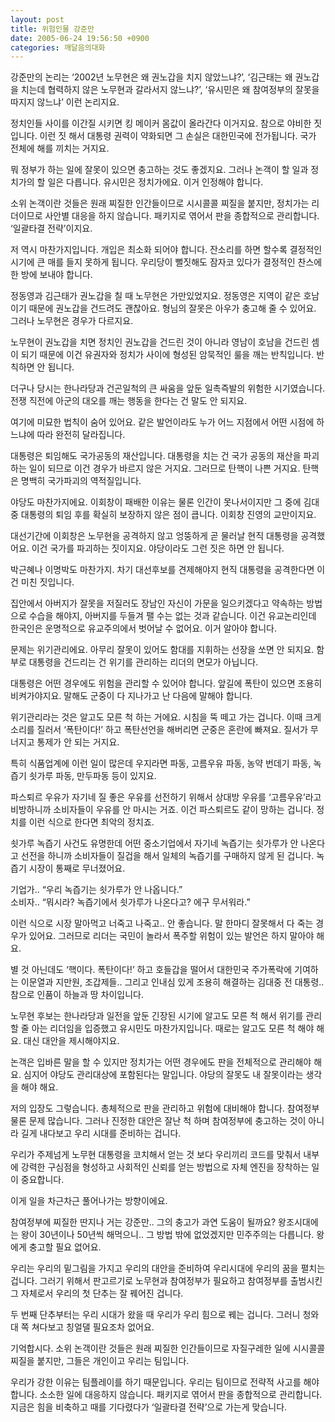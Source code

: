 ```yaml
---
layout: post
title: 위험인물 강준만
date: 2005-06-24 19:56:50 +0900
categories: 깨달음의대화
---
```

강준만의 논리는 ‘2002년 노무현은 왜 권노갑을 치지 않았느냐?’, ‘김근태는 왜 권노갑을 치는데 협력하지 않은 노무현과 갈라서지 않느냐?’, ‘유시민은 왜 참여정부의 잘못을 따지지 않느냐’ 이런 논리지요. 

정치인들 사이를 이간질 시키면 킹 메이커 몸값이 올라간다 이거지요. 참으로 야비한 짓입니다. 이런 짓 해서 대통령 권력이 약화되면 그 손실은 대한민국에 전가됩니다. 국가 전체에 해를 끼치는 거지요. 

뭐 정부가 하는 일에 잘못이 있으면 충고하는 것도 좋겠지요. 그러나 논객이 할 일과 정치가의 할 일은 다릅니다. 유시민은 정치가에요. 이거 인정해야 합니다. 

소위 논객이란 것들은 원래 찌질한 인간들이므로 시시콜콜 찌질을 붙지만, 정치가는 리더이므로 사안별 대응을 하지 않습니다. 패키지로 엮어서 판을 종합적으로 관리합니다. ‘일괄타결 전략’이지요.

저 역시 마찬가지입니다. 개입은 최소화 되어야 합니다. 잔소리를 하면 할수록 결정적인 시기에 큰 매를 들지 못하게 됩니다. 우리당이 뻘짓해도 잠자코 있다가 결정적인 찬스에 한 방에 보내야 합니다. 

정동영과 김근태가 권노갑을 칠 때 노무현은 가만있었지요. 정동영은 지역이 같은 호남이기 때문에 권노갑을 건드려도 괜찮아요. 형님의 잘못은 아우가 충고해 줄 수 있어요. 그러나 노무현은 경우가 다르지요. 

노무현이 권노갑을 치면 정치인 권노갑을 건드린 것이 아니라 영남이 호남을 건드린 셈이 되기 때문에 이건 유권자와 정치가 사이에 형성된 암묵적인 룰을 깨는 반칙입니다. 반칙하면 안 됩니다. 

더구나 당시는 한나라당과 건곤일척의 큰 싸움을 앞둔 일촉즉발의 위험한 시기였습니다. 전쟁 직전에 아군의 대오를 깨는 행동을 한다는 건 말도 안 되지요.

여기에 미묘한 법칙이 숨어 있어요. 같은 발언이라도 누가 어느 지점에서 어떤 시점에 하느냐에 따라 완전히 달라집니다. 

대통령은 퇴임해도 국가공동의 재산입니다. 대통령을 치는 건 국가 공동의 재산을 파괴하는 일이 되므로 이건 경우가 바르지 않은 거지요. 그러므로 탄핵이 나쁜 거지요. 탄핵은 명백히 국가파괴의 역적질입니다. 

야당도 마찬가지에요. 이회창이 패배한 이유는 물론 인간이 못나서이지만 그 중에 김대중 대통령의 퇴임 후를 확실히 보장하지 않은 점이 큽니다. 이회창 진영의 교만이지요. 

대선기간에 이회창은 노무현을 공격하지 않고 엉뚱하게 곧 물러날 현직 대통령을 공격했어요. 이건 국가를 파괴하는 짓이지요. 야당이라도 그런 짓은 하면 안 됩니다. 

박근혜나 이명박도 마찬가지. 차기 대선후보를 견제해야지 현직 대통령을 공격한다면 이건 미친 짓입니다. 

집안에서 아버지가 잘못을 저질러도 장남인 자신이 가문을 일으키겠다고 약속하는 방법으로 수습을 해야지, 아버지를 두들겨 팰 수는 없는 것과 같습니다. 이건 유교논리인데 한국인은 운명적으로 유교주의에서 벗어날 수 없어요. 이거 알아야 합니다. 

문제는 위기관리에요. 아무리 잘못이 있어도 함대를 지휘하는 선장을 쏘면 안 되지요. 함부로 대통령을 건드리는 건 위기를 관리하는 리더의 면모가 아닙니다. 

대통령은 어떤 경우에도 위험을 관리할 수 있어야 합니다. 앞길에 폭탄이 있으면 조용히 비켜가야지요. 말해도 군중이 다 지나가고 난 다음에 말해야 합니다. 

위기관리라는 것은 알고도 모른 척 하는 거에요. 시침을 뚝 떼고 가는 겁니다. 이때 크게 소리를 질러서 ‘폭탄이다!’ 하고 폭탄선언을 해버리면 군중은 혼란에 빠져요. 질서가 무너지고 통제가 안 되는 거지요. 

특히 식품업계에 이런 일이 많은데 우지라면 파동, 고름우유 파동, 농약 번데기 파동, 녹즙기 쇳가루 파동, 만두파동 등이 있지요. 

파스퇴르 우유가 자기네 질 좋은 우유를 선전하기 위해서 상대방 우유를 ‘고름우유’라고 비방하니까 소비자들이 우유를 안 마시는 거죠. 이건 파스퇴르도 같이 망하는 겁니다. 정치를 이런 식으로 한다면 최악의 정치죠.

쇳가루 녹즙기 사건도 유명한데 어떤 중소기업에서 자기네 녹즙기는 쇳가루가 안 나온다고 선전을 하니까 소비자들이 질겁을 해서 일체의 녹즙기를 구매하지 않게 된 겁니다. 녹즙기 시장이 통째로 무너졌어요.

기업가.. “우리 녹즙기는 쇳가루가 안 나옵니다.”   
소비자.. “뭐시라? 녹즙기에서 쇳가루가 나온다고? 에구 무서워라.” 

이런 식으로 시장 말아먹고 너죽고 나죽고.. 안 좋습니다. 말 한마디 잘못해서 다 죽는 경우가 있어요. 그러므로 리더는 국민이 놀라서 폭주할 위험이 있는 발언은 하지 말아야 해요. 

별 것 아닌데도 ‘핵이다. 폭탄이다!’ 하고 호들갑을 떨어서 대한민국 주가폭락에 기여하는 이문열과 지만원, 조갑제들.. 그리고 인내심 있게 조용히 해결하는 김대중 전 대통령.. 참으로 인품이 하늘과 땅 차이입니다. 

노무현 후보는 한나라당과 일전을 앞둔 긴장된 시기에 알고도 모른 척 해서 위기를 관리할 줄 아는 리더임을 입증했고 유시민도 마찬가지입니다. 때로는 알고도 모른 척 해야 해요. 대신 대안을 제시해야지요. 

논객은 입바른 말을 할 수 있지만 정치가는 어떤 경우에도 판을 전체적으로 관리해야 해요. 심지어 야당도 관리대상에 포함된다는 말입니다. 야당의 잘못도 내 잘못이라는 생각을 해야 해요.

저의 입장도 그렇습니다. 총체적으로 판을 관리하고 위험에 대비해야 합니다. 참여정부 물론 문제 많습니다. 그러나 진정한 대안은 잘난 척 하며 참여정부에 충고하는 것이 아니라 길게 내다보고 우리 시대를 준비하는 겁니다. 

우리가 주제넘게 노무현 대통령을 코치해서 얻는 것 보다 우리끼리 코드를 맞춰서 내부에 강력한 구심점을 형성하고 사회적인 신뢰를 얻는 방법으로 자체 엔진을 장착하는 일이 중요합니다. 

이게 일을 차근차근 풀어나가는 방향이에요.

참여정부에 찌질한 딴지나 거는 강준만.. 그의 충고가 과연 도움이 될까요? 왕조시대에는 왕이 30년이나 50년씩 해먹으니.. 그 방법 밖에 없었겠지만 민주주의는 다릅니다. 왕에게 충고할 필요 없어요.

우리는 우리의 밑그림을 가지고 우리의 대안을 준비하여 우리시대에 우리의 꿈을 펼치는 겁니다. 그러기 위해서 판고르기로 노무현과 참여정부가 필요하고 참여정부를 출범시킨 그 자체로서 우리의 첫 단추는 잘 꿰어진 겁니다. 

두 번째 단추부터는 우리 시대가 왔을 때 우리가 우리 힘으로 꿰는 겁니다. 그러니 청와대 쪽 쳐다보고 칭얼댈 필요조차 없어요. 

기억합시다. 소위 논객이란 것들은 원래 찌질한 인간들이므로 자질구레한 일에 시시콜콜 찌질을 붙지만, 그들은 개인이고 우리는 팀입니다. 

우리가 강한 이유는 팀플레이를 하기 때문입니다. 우리는 팀이므로 전략적 사고를 해야 합니다. 소소한 일에 대응하지 않습니다. 패키지로 엮어서 판을 종합적으로 관리합니다. 지금은 힘을 비축하고 때를 기다렸다가 ‘일괄타결 전략’으로 가는게 맞습니다.